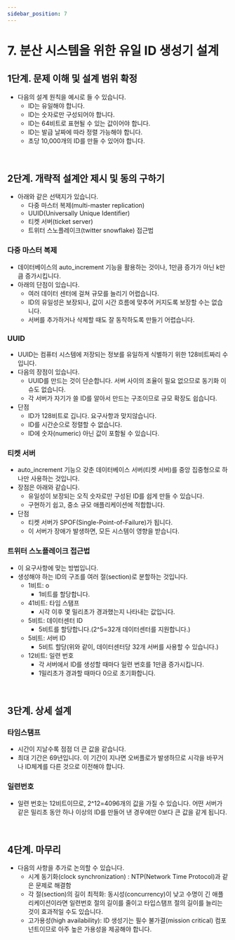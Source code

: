 ```yaml
---
sidebar_position: 7
---
```


# 7. 분산 시스템을 위한 유일 ID 생성기 설계

## 1단계. 문제 이해 및 설계 범위 확정

- 다음의 설계 원칙을 예시로 들 수 있습니다.
  - ID는 유일해야 합니다.
  - ID는 숫자로만 구성되어야 합니다.
  - ID는 64비트로 표현될 수 있는 값이어야 합니다.
  - ID는 발급 날짜에 따라 정렬 가능해야 합니다.
  - 초당 10,000개의 ID를 만들 수 있어야 합니다.

<br/>

## 2단계. 개략적 설계안 제시 및 동의 구하기

- 아래와 같은 선택지가 있습니다.
  - 다중 마스터 복제(multi-master replication)
  - UUID(Universally Unique Identifier)
  - 티켓 서버(ticket server)
  - 트위터 스노플레이크(twitter snowflake) 접근법

### 다중 마스터 복제

- 데이터베이스의 auto_increment 기능을 활용하는 것이나, 1만큼 증가가 아닌 k만큼 증가시킵니다.
- 아래의 단점이 있습니다.
  - 여러 데이터 센터에 걸쳐 규모를 늘리기 어렵습니다.
  - ID의 유일성은 보장되나, 값이 시간 흐름에 맞추어 커지도록 보장할 수는 없습니다.
  - 서버를 추가하거나 삭제할 때도 잘 동작하도록 만들기 어렵습니다.

### UUID

- UUID는 컴퓨터 시스템에 저장되는 정보를 유일하게 식별하기 위한 128비트짜리 수입니다.
- 다음의 장점이 있습니다.
  - UUID를 만드는 것이 단순합니다. 서버 사이의 조율이 필요 없으므로 동기화 이슈도 없습니다.
  - 각 서버가 자기가 쓸 ID를 알아서 만드는 구조이므로 규모 확장도 쉽습니다.
- 단점
  - ID가 128비트로 깁니다. 요구사항과 맞지않습니다.
  - ID를 시간순으로 정렬할 수 없습니다.
  - ID에 숫자(numeric) 아닌 값이 포함될 수 있습니다.

### 티켓 서버

- auto_increment 기능으 갖춘 데이터베이스 서버(티켓 서버)를 중앙 집중형으로 하나만 사용하는 것입니다.
- 장점은 아래와 같습니다.
  - 유일성이 보장되는 오직 숫자로만 구성된 ID를 쉽게 만들 수 있습니다.
  - 구현하기 쉽고, 중소 규모 애플리케이션에 적합합니다.
- 단점
  - 티켓 서버가 SPOF(Single-Point-of-Failure)가 됩니다.
  - 이 서버가 장애가 발생하면, 모든 시스템이 영향을 받습니다.

### 트위터 스노플레이크 접근법

- 이 요구사항에 맞는 방법입니다.
- 생성해야 하는 ID의 구조를 여러 절(section)로 분할하는 것입니다.
  - 1비트: o
    - 1비트를 할당합니다.
  - 41비트: 타임 스탬프
    - 시각 이후 몇 밀리초가 경과했는지 나타내는 값입니다.
  - 5비트: 데이터센터 ID
    - 5비트를 할당합니다.(2^5=32개 데이터센터를 지원합니다.)
  - 5비트: 서버 ID
    - 5비트 할당(위와 같이, 데이터센터당 32개 서버를 사용할 수 있습니다.)
  - 12비트: 일련 번호
    - 각 서버에서 ID를 생성할 때마다 일련 번호를 1만큼 증가시킵니다.
    - 1밀리초가 경과할 때마다 0으로 초기화합니다.

<br/>

## 3단계. 상세 설계

### 타임스탬프

- 시간이 지날수록 점점 더 큰 값을 같습니다.
- 최대 기간은 69년입니다. 이 기간이 지나면 오버플로가 발생하므로 시각을 바꾸거나 ID체계를 다른 것으로 이전해야 합니다.

### 일련번호

- 일련 번호는 12비트이므로, 2^12=4096개의 값을 가질 수 있습니다. 어떤 서버가 같은 밀리초 동안 하나 이상의 ID를 만들어 낸 경우에만 0보다 큰 값을 같게 됩니다.

<br/>

## 4단계. 마무리

- 다음의 사항을 추가로 논의할 수 있습니다.
  - 시계 동기화(clock synchronization) : NTP(Network Time Protocol)과 같은 문제로 해결함
  - 각 절(section)의 길이 최적화: 동시성(concurrency)이 낮고 수명이 긴 애플리케이션이라면 일련번호 절의 길이를 줄이고 타입스탬프 절의 길이를 늘리는 것이 효과적일 수도 있습니다.
  - 고가용성(high availability): ID 생성기는 필수 불가결(mission critical) 컴포넌트이므로 아주 높은 가용성을 제공해야 합니다.
